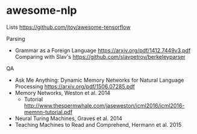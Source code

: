# awesome-nlp

Lists
  https://github.com/jtoy/awesome-tensorflow
  
Parsing

- Grammar as a Foreign Language https://arxiv.org/pdf/1412.7449v3.pdf
  Comparing with Slav's https://github.com/slavpetrov/berkeleyparser

QA

- Ask Me Anything: Dynamic Memory Networks for Natural Language Processing https://arxiv.org/pdf/1506.07285.pdf
- Memory Networks, Weston et al. 2014
  - Tutorial http://www.thespermwhale.com/jaseweston/icml2016/icml2016-memnn-tutorial.pdf
- Neural Turing Machines, Graves et al. 2014
- Teaching Machines to Read and Comprehend, Hermann et al. 2015
